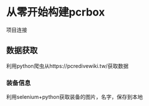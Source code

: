 # 从零开始构建pcrbox

项目连接

## 数据获取

利用python爬虫从https://pcredivewiki.tw/获取数据

### 装备信息

利用selenium+python获取装备的图片，名字，保存到本地